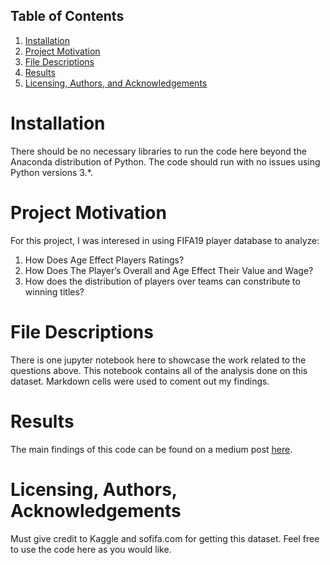 ## Table of Contents
1. [Installation](#installation)
2. [Project Motivation](#motivation)
3. [File Descriptions](#files)
4. [Results](#results)
5. [Licensing, Authors, and Acknowledgements](#licensing)

# Installation<a name="installation"></a>
There should be no necessary libraries to run the code here beyond the Anaconda distribution of Python. The code should run with no issues using Python versions 3.*.

# Project Motivation<a name="motivation"></a>
For this project, I was interesed in using FIFA19 player database to analyze:
  1. How Does Age Effect Players Ratings?
  2. How Does The Player’s Overall and Age Effect Their Value and Wage?
  3. How does the distribution of players over teams can constribute to winning titles?

# File Descriptions<a name="files"></a>
There is one jupyter notebook here to showcase the work related to the questions above. This notebook contains all of the analysis
done on this dataset. Markdown cells were used to coment out my findings.

# Results<a name="results"></a>
The main findings of this code can be found on a medium post [here](https://medium.com/@kalibrahim/fifa19-how-do-you-become-messi-684c585e48b8).

# Licensing, Authors, Acknowledgements<a name="licensing"></a>
Must give credit to Kaggle and sofifa.com for getting this dataset. Feel free to use the code here as you would like.
